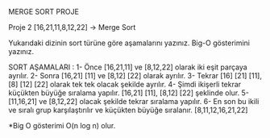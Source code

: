MERGE SORT PROJE


Proje 2
[16,21,11,8,12,22] -> Merge Sort

Yukarıdaki dizinin sort türüne göre aşamalarını yazınız.
Big-O gösterimini yazınız.

SORT AŞAMALARI : 1- Önce [16,21,11] ve [8,12,22] olarak iki eşit parçaya ayrılır.
2- Sonra [16,21] [11] ve [8,12] [22] olarak ayrılır.
3- Tekrar [16] [21] [11], [8] [12] [22] olarak tek tek olacak şekilde ayrılır. 
4- Şimdi ikişerli tekrar küçükten büyüğe sıralama yapılır. [16,21] [11], [8,12] [22] şeklinde olur.
5- [11,16,21] ve [8,12,22] olacak şekilde tekrar sıralama yapılır.
6- En son bu ikili ve sıralı grup karşılaştırılır ve küçükten büyüğe sıralanır. [8,11,12,16,21,22]

*Big O gösterimi O(n log n) olur.